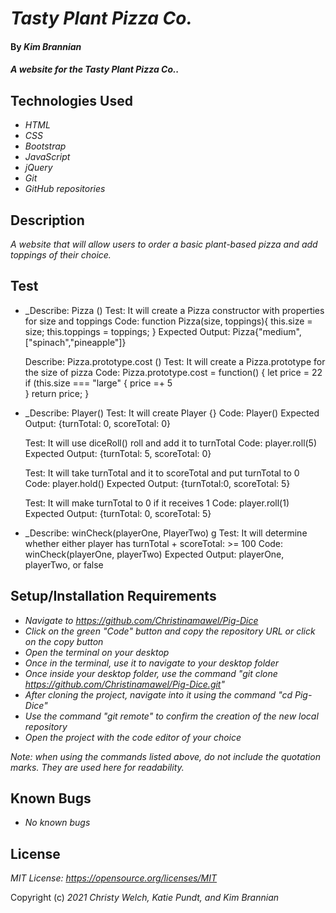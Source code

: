 # _Tasty Plant Pizza Co._

#### By _**Kim Brannian**_

#### _A website for the Tasty Plant Pizza Co.._

## Technologies Used

* _HTML_
* _CSS_
* _Bootstrap_
* _JavaScript_
* _jQuery_
* _Git_
* _GitHub repositories_

## Description

_A website that will allow users to order a basic plant-based pizza and add toppings of their choice._


## Test

  * _Describe: Pizza ()
    Test: It will create a Pizza constructor with properties for size and toppings
    Code: function Pizza(size, toppings){
          this.size = size;
          this.toppings = toppings;
          }
    Expected Output: Pizza{"medium",["spinach","pineapple"]}

    Describe: Pizza.prototype.cost ()
    Test: It will create a Pizza.prototype for the size of pizza
    Code: Pizza.prototype.cost = function() {
          let price = 22
          if (this.size === "large" {
            price =+ 5    
          } 
          return price;
    }

  * _Describe: Player()
    Test: It will create Player {}
    Code: Player()
    Expected Output: {turnTotal: 0, scoreTotal: 0}

    Test: It will use diceRoll() roll and add it to turnTotal
    Code: player.roll(5)
    Expected Output: {turnTotal: 5, scoreTotal: 0}

    Test: It will take turnTotal and it to scoreTotal and put turnTotal to 0
    Code: player.hold()
    Expected Output: {turnTotal:0, scoreTotal: 5}

    Test: It will make turnTotal to 0 if it receives 1
    Code: player.roll(1)
    Expected Output: {turnTotal: 0, scoreTotal: 5}    

  * _Describe: winCheck(playerOne, PlayerTwo)
  g 
    Test: It will determine whether either player has turnTotal + scoreTotal: >= 100
    Code: winCheck(playerOne, playerTwo)
    Expected Output: playerOne, playerTwo, or false

## Setup/Installation Requirements

* _Navigate to https://github.com/Christinamawel/Pig-Dice_
* _Click on the green "Code" button and copy the repository URL or click on the copy button_
* _Open the terminal on your desktop_
* _Once in the terminal, use it to navigate to your desktop folder_
* _Once inside your desktop folder, use the command "git clone https://github.com/Christinamawel/Pig-Dice.git"_
* _After cloning the project, navigate into it using the command "cd Pig-Dice"_
* _Use the command "git remote" to confirm the creation of the new local repository_
* _Open the project with the code editor of your choice_

_Note: when using the commands listed above, do not include the quotation marks. They are used here for readability._

## Known Bugs

* _No known bugs_

## License

_MIT License: https://opensource.org/licenses/MIT_

Copyright (c) _2021_ _Christy Welch, Katie Pundt, and Kim Brannian_